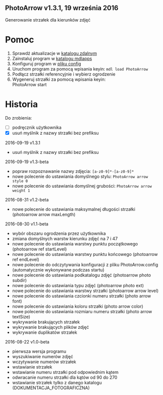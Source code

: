 PhotoArrow v1.3.1, 19 września 2016
---
Generowanie strzałek dla kierunków zdjęć

# Pomoc

1. Sprawdź aktualizacje w [katalogu zdalnym](z:/Profile/damian/Microstation/PhotoArrow/)
2. Zainstaluj program w [katalogu mdlapps]($MSDIR/mdlapps)
3. Konfiguruj program w [pliku config](PhotoArrow.config)
4. Uruchom program za pomocą wpisania keyin: `mdl load PhotoArrow`
5. Podłącz strzałki referencyjnie i wybierz ogrodzenie
6. Wygeneruj strzałki za pomocą wpisania keyin:  
    PhotoArrow start

# Historia

Do zrobienia:

- [ ] podręcznik użytkownika
- [x] usuń myślnik z nazwy strzałki bez prefiksu

2016-09-19 v1.3.1

* usuń myślnik z nazwy strzałki bez prefiksu

2016-09-19 v1.3-beta

* popraw rozpoznawanie nazwy zdjęcia: `[a-z0-9]*-[a-z0-9]*`
* nowe polecenie do ustawiania domyślnego stylu: `PhotoArrow arrow style 0`
* nowe polecenie do ustawiania domyślnej grubości: `PhotoArrow arrow weight 1`

2016-08-31 v1.2-beta

* nowe polecenie do ustawiania maksymalnej długości strzałki (photoarrow arrow maxLength)

2016-08-30 v1.1-beta

* wybór obszaru ogrodzenia przez użytkownika
* zmiana domyślnych warstw kierunku zdjęć na 7 i 47
* nowe polecenie do ustawiania warstwy punktu początkowego (photoarrow ref startLevel)
* nowe polecenie do ustawiania warstwy punktu końcowego (photoarrow ref endLevel)
* nowe polecenie do odczytywania konfiguracji z pliku PhotoArrow.config (automatycznie wykonywane podczas startu)
* nowe polecenie do ustawiania podkatalogu zdjęć (photoarrow photo subdir)
* nowe polecenie do ustawiania typu zdjęć (photoarrow photo ext)
* nowe polecenie do ustawiania warstwy strzałki (photoarrow arrow level)
* nowe polecenie do ustawiania czcionki numeru strzałki (photo arrow font)
* nowe polecenie do ustawiania koloru strzałki (photo arrow color)
* nowe polecenie do ustawiania rozmiaru numeru strzałki (photo arrow textSize)
* wykrywanie brakujących strzałek
* wykrywanie brakujących plików zdjęć
* wykrywanie duplikatów strzałek

2016-08-22 v1.0-beta

* pierwsza wersja programu
* wyszukiwanie numerów zdjęć
* wczytywanie numerów strzałek
* wstawianie strzałek
* wstawianie numeru strzałki pod odpowiednim kątem
* odwracanie numeru strzałki dla kątów od 90 do 270
* wstawianie strzałek tylko z danego katalogu (DOKUMENTACJA_FOTOGRAFICZNA)
